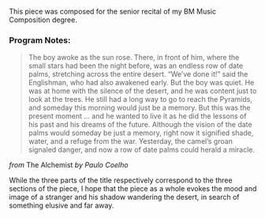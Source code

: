 This piece was composed for the senior recital of my BM Music Composition degree.

### Program Notes:

> The boy awoke as the sun rose. There, in front of him, where the small stars had been the night before, was an endless row of date palms, stretching across the entire desert. “We’ve done it!” said the Englishman, who had also awakened early. But the boy was quiet. He was at home with the silence of the desert, and he was content just to look at the trees. He still had a long way to go to reach the Pyramids, and someday this morning would just be a memory. But this was the present moment ... and he wanted to live it as he did the lessons of his past and his dreams of the future. Although the vision of the date palms would someday be just a memory, right now it signified shade, water, and a refuge from the war. Yesterday, the camel’s groan signaled danger, and now a row of date palms could herald a miracle.

*from* The Alchemist *by Paulo Coelho*

While the three parts of the title respectively correspond to the three sections of the piece, I hope that the piece as a whole evokes the mood and image of a stranger and his shadow wandering the desert, in search of something elusive and far away.
